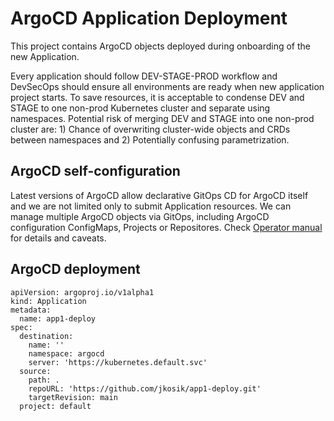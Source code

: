 # ArgoCD Application Deployment
This project contains ArgoCD objects deployed during onboarding of the new Application.

Every application should follow DEV-STAGE-PROD workflow and DevSecOps should ensure all environments are ready when new application project starts.
To save resources, it is acceptable to condense DEV and STAGE to one non-prod Kubernetes cluster and separate using namespaces.
Potential risk of merging DEV and STAGE into one non-prod cluster are: 1) Chance of overwriting cluster-wide objects and CRDs between namespaces and 2) Potentially confusing parametrization.

## ArgoCD self-configuration
Latest versions of ArgoCD allow declarative GitOps CD for ArgoCD itself and we are not limited only to submit Application resources.
We can manage multiple ArgoCD objects via GitOps, including ArgoCD configuration ConfigMaps, Projects or Repositores. Check [Operator manual](https://argo-cd.readthedocs.io/en/latest/operator-manual/declarative-setup/) for details and caveats.

## ArgoCD deployment
```
apiVersion: argoproj.io/v1alpha1
kind: Application
metadata:
  name: app1-deploy
spec:
  destination:
    name: ''
    namespace: argocd
    server: 'https://kubernetes.default.svc'
  source:
    path: .
    repoURL: 'https://github.com/jkosik/app1-deploy.git'
    targetRevision: main
  project: default
```
